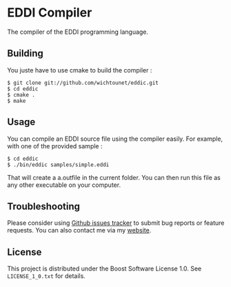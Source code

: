 # EDDI Compiler #

The compiler of the EDDI programming language. 

## Building ##

You juste have to use cmake to build the compiler : 

    $ git clone git://github.com/wichtounet/eddic.git
    $ cd eddic
    $ cmake .
    $ make

## Usage ##

You can compile an EDDI source file using the compiler easily. For example, with one of the provided sample : 

    $ cd eddic
    $ ./bin/eddic samples/simple.eddi

That will create a a.outfile in the current folder. You can then run this file as any other executable on your computer. 

## Troubleshooting ##

Please consider using [Github issues tracker](http://github.com/wichtounet/eddic/issues) to submit bug reports or feature requests. You can also contact me via my [website](http://baptiste-wicht.com/). 

## License ##

This project is distributed under the Boost Software License 1.0. See `LICENSE_1_0.txt` for details.
